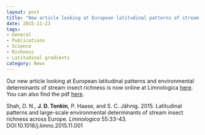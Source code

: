 ```yaml
---
layout: post
title: "New article looking at European latitudinal patterns of stream insects is online"
date: 2015-11-23
tags:
- General
- Publications
- Science
- Richness
- Latitudinal gradients
category: News
---
```


Our new article looking at European latitudinal patterns and environmental determinants of stream insect richness is now online at Limnologica [here](http://dx.doi.org/10.1016/j.limno.2015.11.001). You can also find the pdf [here](http://jdtonkin.github.io/publications/).

Shah, D. N., **J. D. Tonkin**, P. Haase, and S. C. Jähnig. 2015. Latitudinal patterns and large-scale environmental determinants of stream insect richness across Europe. *Limnologica* 55:33-43. DOI:10.1016/j.limno.2015.11.001
